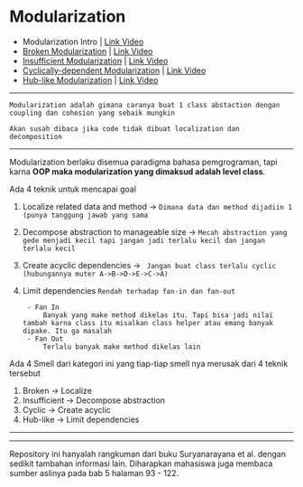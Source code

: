 # Modularization

- Modularization Intro | [Link Video](https://www.youtube.com/watch?v=Q5Y42rdZza4&list=PLG_Cu5FmqSk2KHT6lXngRvcOmOzuk4_ju)
- [Broken Modularization](broken) | [Link Video](https://www.youtube.com/watch?v=0aeIbhESMco&list=PLG_Cu5FmqSk2KHT6lXngRvcOmOzuk4_ju)
- [Insufficient Modularization](insufficient) | [Link Video](https://www.youtube.com/watch?v=eRAoks2udlk&list=PLG_Cu5FmqSk2KHT6lXngRvcOmOzuk4_ju)
- [Cyclically-dependent Modularization](cyclic) | [Link Video](https://www.youtube.com/watch?v=Xm5T75YZB0I&list=PLG_Cu5FmqSk2KHT6lXngRvcOmOzuk4_ju)
- [Hub-like Modularization](hub) | [Link Video](https://www.youtube.com/watch?v=ImUM8T-1fy4&list=PLG_Cu5FmqSk2KHT6lXngRvcOmOzuk4_ju)

---

```
Modularization adalah gimana caranya buat 1 class abstaction dengan coupling dan cohesion yang sebaik mungkin

Akan susah dibaca jika code tidak dibuat localization dan decomposition
```
---

Modularization berlaku disemua paradigma bahasa pemgrograman, tapi karna **OOP maka modularization yang dimaksud adalah level class**.

Ada 4 teknik untuk mencapai goal
1. Localize related data and method ->
    ``Dimana data dan method dijadiin 1 (punya tanggung jawab yang sama``
2. Decompose abstraction to manageable size ->
    ``Mecah abstraction yang gede menjadi kecil tapi jangan jadi terlalu kecil dan jangan terlalu kecil``  
3. Create acyclic dependencies ->
    `` Jangan buat class terlalu cyclic (hubungannya muter A->B->D->E->C->A)``
4. Limit dependencies
   ``Rendah terhadap fan-in dan fan-out`` 

        - Fan In
            Banyak yang make method dikelas itu. Tapi bisa jadi nilai tambah karna class itu misalkan class helper atau emang banyak dipake. Itu ga masalah
        - Fan Out 
            Terlalu banyak make method dikelas lain


Ada 4 Smell dari kategori ini yang tiap-tiap smell nya merusak dari 4 teknik tersebut

1. Broken -> Localize
2. Insufficient -> Decompose abstraction
3. Cyclic -> Create acyclic
4. Hub-like -> Limit dependencies

---
---


Repository ini hanyalah rangkuman dari buku Suryanarayana et al. dengan sedikit tambahan informasi lain. Diharapkan mahasiswa juga membaca sumber aslinya pada bab 5 halaman 93 - 122.